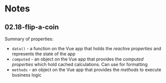 # Notes

## 02.18-flip-a-coin

Summary of properties:

- `data()` - a function on the Vue app that holds the  _reactive properties_ and represents the state of the app
- `computed` - an object on the Vue app that provides the _computed properties_ which hold cached calculations. Can use for formatting
- `methods` - an object on the Vue app that provides the _methods_ to execute business logic
